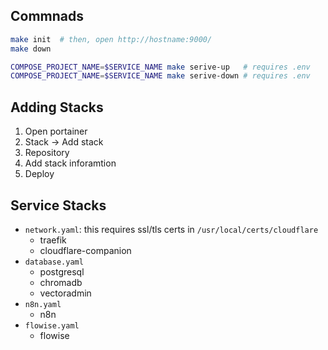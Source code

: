 ## Commnads
```bash
make init  # then, open http://hostname:9000/
make down

COMPOSE_PROJECT_NAME=$SERVICE_NAME make serive-up   # requires .env
COMPOSE_PROJECT_NAME=$SERVICE_NAME make serive-down # requires .env
```

## Adding Stacks
1. Open portainer
2. Stack -> Add stack
3. Repository
4. Add stack inforamtion
5. Deploy

## Service Stacks
- `network.yaml`: this requires ssl/tls certs in `/usr/local/certs/cloudflare`
    - traefik
    - cloudflare-companion
- `database.yaml`
    - postgresql
    - chromadb
    - vectoradmin
- `n8n.yaml`
    - n8n
- `flowise.yaml`
    - flowise
